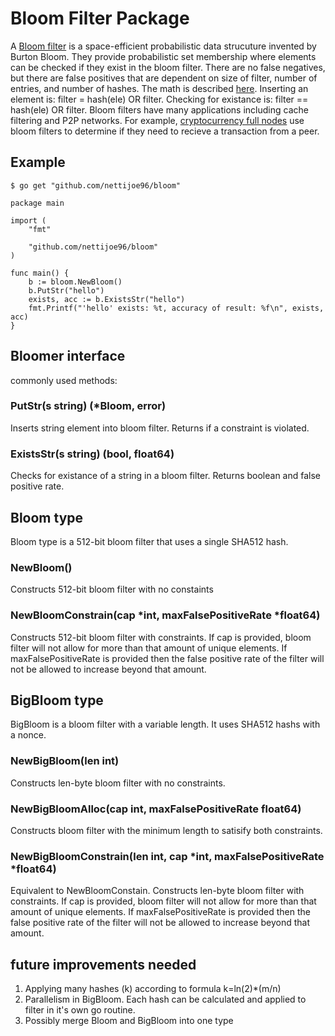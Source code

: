 # Bloom Filter Package
A [Bloom filter](https://dl.acm.org/doi/10.1145/362686.362692) is a space-efficient probabilistic data strucuture invented by Burton Bloom. They provide probabilistic set membership where elements can be checked if they exist in the bloom filter. There are no false negatives, but there are false positives that are dependent on size of filter, number of entries, and number of hashes. The math is described [here](https://brilliant.org/wiki/bloom-filter/). Inserting an element is: filter = hash(ele) OR filter. Checking for existance is: filter == hash(ele) OR filter. Bloom filters have many applications including cache filtering and P2P networks. For example, [cryptocurrency full nodes](https://github.com/bitcoin/bitcoin/blob/master/src/leveldb/util/bloom.cc) use bloom filters to determine if they need to recieve a transaction from a peer.
## Example
`$ go get "github.com/nettijoe96/bloom"`
```
package main

import (
	"fmt"

	"github.com/nettijoe96/bloom"
)

func main() {
	b := bloom.NewBloom()
	b.PutStr("hello")
	exists, acc := b.ExistsStr("hello")
	fmt.Printf("'hello' exists: %t, accuracy of result: %f\n", exists, acc)
}
```
## Bloomer interface
commonly used methods:

### PutStr(s string) (*Bloom, error)
Inserts string element into bloom filter. Returns if a constraint is violated.
### ExistsStr(s string) (bool, float64)
Checks for existance of a string in a bloom filter. Returns boolean and false positive rate.

## Bloom type
Bloom type is a 512-bit bloom filter that uses a single SHA512 hash.

### NewBloom()
Constructs 512-bit bloom filter with no constaints

### NewBloomConstrain(cap *int, maxFalsePositiveRate *float64)
Constructs 512-bit bloom filter with constraints. If cap is provided, bloom filter will not allow for more than that amount of unique elements. If maxFalsePositiveRate is provided then the false positive rate of the filter will not be allowed to increase beyond that amount. 

## BigBloom type
BigBloom is a bloom filter with a variable length. It uses SHA512 hashs with a nonce.

### NewBigBloom(len int)
Constructs len-byte bloom filter with no constraints.

### NewBigBloomAlloc(cap int, maxFalsePositiveRate float64)
Constructs bloom filter with the minimum length to satisify both constraints. 

### NewBigBloomConstrain(len int, cap *int, maxFalsePositiveRate *float64)
Equivalent to NewBloomConstain. Constructs len-byte bloom filter with constraints. If cap is provided, bloom filter will not allow for more than that amount of unique elements. If maxFalsePositiveRate is provided then the false positive rate of the filter will not be allowed to increase beyond that amount.

## future improvements needed
1. Applying many hashes (k) according to formula k=ln(2)*(m/n)
2. Parallelism in BigBloom. Each hash can be calculated and applied to filter in it's own go routine.
3. Possibly merge Bloom and BigBloom into one type